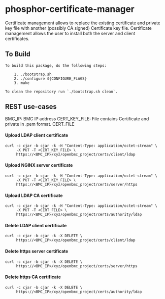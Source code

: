 # phosphor-certificate-manager
Certificate management allows to replace the existing certificate and private
key file with another (possibly CA signed) Certificate key file. Certificate
management allows the user to install both the server and client certificates.

## To Build
```
To build this package, do the following steps:

    1. ./bootstrap.sh
    2. ./configure ${CONFIGURE_FLAGS}
    3. make

To clean the repository run `./bootstrap.sh clean`.
```

## REST use-cases

BMC_IP: BMC IP address
CERT_KEY_FILE: File contains Certificate and private in .pem format.
CERT_FILE

#### Upload LDAP client certificate
```
curl -c cjar -b cjar -k -H "Content-Type: application/octet-stream" \
     -X PUT -T <CERT_KEY_FILE> \
     https://<BMC_IP>/xyz/openbmc_project/certs/client/ldap
```

#### Upload NGINX server certificate
```
curl -c cjar -b cjar -k -H "Content-Type: application/octet-stream" \
     -X PUT -T <CERT_KEY_FILE> \
     https://<BMC_IP>/xyz/openbmc_project/certs/server/https
```

#### Upload LDAP CA certificate
```
curl -c cjar -b cjar -k -H "Content-Type: application/octet-stream" \
     -X PUT -T <CERT_FILE> \
     https://<BMC_IP>/xyz/openbmc_project/certs/authority/ldap
```

#### Delete LDAP client certificate
```
curl -c cjar -b cjar -k -X DELETE \
     https://<BMC_IP>/xyz/openbmc_project/certs/client/ldap
```

#### Delete https server certificate
```
curl -c cjar -b cjar -k -X DELETE \
     https://<BMC_IP>/xyz/openbmc_project/certs/server/https 
```

#### Delete https CA certificate
```
curl -c cjar -b cjar -k -X DELETE \
     https://<BMC_IP>/xyz/openbmc_project/certs/authority/ldap

